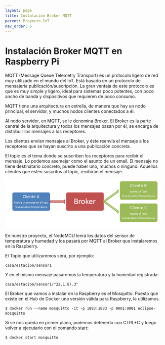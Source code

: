```yaml
---
layout: page
title: Instalación Broker MQTT
parent: Proyecto IoT
nav_order: 6
---
```

# Instalación Broker MQTT en Raspberry Pi
 
MQTT (Message Queue Telemetry Transport) es un protocolo ligero de red muy utilizado en el mundo del IoT. Está basado en un protocolo de mensajería publicación/suscripción. La gran ventaja de este protocolo es que es muy simple y ligero, ideal para sistemas poco potentes, con poco ancho de banda y dispositivos que requieren de poco consumo.

MQTT tiene una arquitectura en estrella, de manera que hay un nodo principal, el servidor, y muchos nodos clientes conectados a él.

Al nodo servidor, en MQTT, se le denomina Broker. El Broker es la parte central de la arquitectura y todos los mensajes pasan por él, se encarga de distribuir los mensajes a los receptores.

Los clientes envían mensajes al Broker, y éste reenvía el mensaje a los receptores que se hayan suscrito a una publicación concreta.

El topic es el tema donde se suscriben los receptores para recibir el mensaje. Lo podemos asemejar como el asunto de un email. El mensaje no tiene destinatario concreto, puede haber uno, muchos o ninguno. Aquellos clientes que estén suscritos al topic, recibirán el mensaje.

<img src="../images/Meteo11.png" width="600">

En nuestro proyecto, el NodeMCU leerá los datos del sensor de temperatura y humedad y los pasará por MQTT al Broker que instalaremos en la Raspberry.

El Topic que utilizaremos será, por ejemplo:

    casa/estacion/sensor1

Y en el mismo mensaje pasaremos la temperatura y la humedad registrada:

    casa/estacion/sensor1/"22.1,87.3"

El Broker que vamos a instalar en la Raspberry es el Mosquitto. Puesto que existe en el Hub de Docker una versión válida para Raspberry, la utilizamos.

    $ docker run --name mosquitto -it -p 1883:1883 -p 9001:9001 eclipse-mosquitto

Si se nos queda en primer plano, podemos detenerlo con CTRL+C y luego volver a ejecutarlo con el comando start:

    $ docker start mosquitto
 





